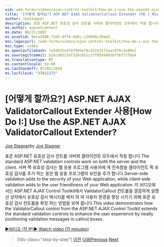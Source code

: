 ```yaml
---
uid: web-forms/videos/ajax-control-toolkit/how-do-i-use-the-aspnet-ajax-validatorcallout-extender
title: '[어떻게 할까요?] ASP.NET AJAX ValidatorCallout Extender 사용 | Microsoft 문서'
author: JoeStagner
description: 표준 ASP.NET 유효성 검사 컨트롤 서버와 클라이언트 모두에서 작동 합니다. 서버 쪽 유효성 검사 c 하는 동안 웹 응용 프로그램의 보안을 추가 하는 중...
ms.author: aspnetcontent
ms.date: 06/21/2007
ms.assetid: 9ece2688-72d3-4ff4-8d6c-c29698c39ae5
msc.legacyurl: /web-forms/videos/ajax-control-toolkit/how-do-i-use-the-aspnet-ajax-validatorcallout-extender
msc.type: video
ms.openlocfilehash: 7a5d625a3f07995e78c42242573aac978c3e89e2
ms.sourcegitcommit: b28cd0313af316c051c2ff8549865bff67f2fbb4
ms.translationtype: MT
ms.contentlocale: ko-KR
ms.lasthandoff: 07/05/2018
ms.locfileid: "37811272"
---
```

<a name="how-do-i-use-the-aspnet-ajax-validatorcallout-extender"></a><span data-ttu-id="3dc63-105">[어떻게 할까요?] ASP.NET AJAX ValidatorCallout Extender 사용</span><span class="sxs-lookup"><span data-stu-id="3dc63-105">[How Do I:] Use the ASP.NET AJAX ValidatorCallout Extender?</span></span>
====================
<span data-ttu-id="3dc63-106">[Joe Stagner](https://github.com/JoeStagner)</span><span class="sxs-lookup"><span data-stu-id="3dc63-106">by [Joe Stagner](https://github.com/JoeStagner)</span></span>

<span data-ttu-id="3dc63-107">표준 ASP.NET 유효성 검사 컨트롤 서버와 클라이언트 모두에서 작동 합니다.</span><span class="sxs-lookup"><span data-stu-id="3dc63-107">The standard ASP.NET validation controls work on both the server and the client.</span></span> <span data-ttu-id="3dc63-108">서버 쪽 유효성 검사는 웹 응용 프로그램 사용자에 게 친숙함을 클라이언트 쪽 유효성 검사를 추가 하는 동안 웹 응용 프로그램의 보안을 추가 합니다.</span><span class="sxs-lookup"><span data-stu-id="3dc63-108">Server-side validation adds to the security of your Web application, while client-side validation adds to the user friendliness of your Web application.</span></span> <span data-ttu-id="3dc63-109">이 비디오에서는 ASP.NET AJAX Control Toolkit에서 ValidatorCallout 컨트롤을 깔끔하게 설명선 상자에서 유효성 검사 메시지를 배치 하 여 사용자 환경을 향상 시키기 위해 표준 유효성 검사 컨트롤을 확장 하는 방법을 보여 줍니다.</span><span class="sxs-lookup"><span data-stu-id="3dc63-109">This video demonstrates how the ValidatorCallout control from the ASP.NET AJAX Control Toolkit extends the standard validation controls to enhance the user experience by neatly positioning validation messages in callout boxes.</span></span>

[<span data-ttu-id="3dc63-110">&#9654;비디오 (11 분)</span><span class="sxs-lookup"><span data-stu-id="3dc63-110">&#9654; Watch video (11 minutes)</span></span>](https://channel9.msdn.com/Blogs/ASP-NET-Site-Videos/how-do-i-use-the-aspnet-ajax-validatorcallout-extender)

> [!div class="step-by-step"]
> <span data-ttu-id="3dc63-111">[이전](how-do-i-use-the-numericupdown-extender-control.md)
> [다음](how-do-i-use-the-aspnet-ajax-resizablecontrol-extender.md)</span><span class="sxs-lookup"><span data-stu-id="3dc63-111">[Previous](how-do-i-use-the-numericupdown-extender-control.md)
[Next](how-do-i-use-the-aspnet-ajax-resizablecontrol-extender.md)</span></span>
